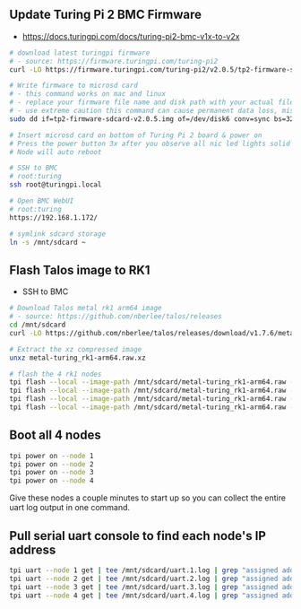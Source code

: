 ## Update Turing Pi 2 BMC Firmware

* https://docs.turingpi.com/docs/turing-pi2-bmc-v1x-to-v2x

```bash
# download latest turingpi firmware
# - source: https://firmware.turingpi.com/turing-pi2
curl -LO https://firmware.turingpi.com/turing-pi2/v2.0.5/tp2-firmware-sdcard-v2.0.5.img

# Write firmware to microsd card
# - this command works on mac and linux
# - replace your firmware file name and disk path with your actual file and disk
# - use extreme caution this command can cause permanent data loss, mistakes can be costly
sudo dd if=tp2-firmware-sdcard-v2.0.5.img of=/dev/disk6 conv=sync bs=32k status=progress

# Insert microsd card on bottom of Turing Pi 2 board & power on
# Press the power button 3x after you observe all nic led lights solid on indicating it is ready to flash
# Node will auto reboot

# SSH to BMC
# root:turing
ssh root@turingpi.local

# Open BMC WebUI
# root:turing
https://192.168.1.172/

# symlink sdcard storage
ln -s /mnt/sdcard ~
```

## Flash Talos image to RK1

* SSH to BMC

```bash
# Download Talos metal rk1 arm64 image
# - source: https://github.com/nberlee/talos/releases
cd /mnt/sdcard
curl -LO https://github.com/nberlee/talos/releases/download/v1.7.6/metal-turing_rk1-arm64.raw.xz

# Extract the xz compressed image
unxz metal-turing_rk1-arm64.raw.xz

# flash the 4 rk1 nodes
tpi flash --local --image-path /mnt/sdcard/metal-turing_rk1-arm64.raw --node 1
tpi flash --local --image-path /mnt/sdcard/metal-turing_rk1-arm64.raw --node 2
tpi flash --local --image-path /mnt/sdcard/metal-turing_rk1-arm64.raw --node 3
tpi flash --local --image-path /mnt/sdcard/metal-turing_rk1-arm64.raw --node 4
```

## Boot all 4 nodes

```bash
tpi power on --node 1
tpi power on --node 2
tpi power on --node 3
tpi power on --node 4
```

Give these nodes a couple minutes to start up so you can collect the entire uart log output in one command.

## Pull serial uart console to find each node's IP address

```bash
tpi uart --node 1 get | tee /mnt/sdcard/uart.1.log | grep "assigned address"
tpi uart --node 2 get | tee /mnt/sdcard/uart.2.log | grep "assigned address"
tpi uart --node 3 get | tee /mnt/sdcard/uart.3.log | grep "assigned address"
tpi uart --node 4 get | tee /mnt/sdcard/uart.4.log | grep "assigned address"
```
